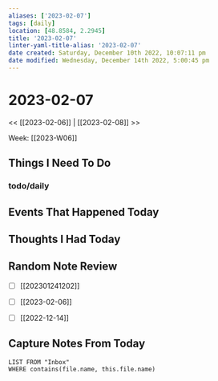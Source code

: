 ```yaml
---
aliases: ['2023-02-07']
tags: [daily]
location: [48.8584, 2.2945]
title: '2023-02-07'
linter-yaml-title-alias: '2023-02-07'
date created: Saturday, December 10th 2022, 10:07:11 pm
date modified: Wednesday, December 14th 2022, 5:00:45 pm
---
```


# 2023-02-07

<< [[2023-02-06]] | [[2023-02-08]] >>

Week: [[2023-W06]]

## Things I Need To Do

### todo/daily

## Events That Happened Today

## Thoughts I Had Today

## Random Note Review


- [ ] [[202301241202]]
- [ ] [[2023-02-06]]
- [ ] [[2022-12-14]]



## Capture Notes From Today

```dataview
LIST FROM "Inbox"
WHERE contains(file.name, this.file.name)
```

